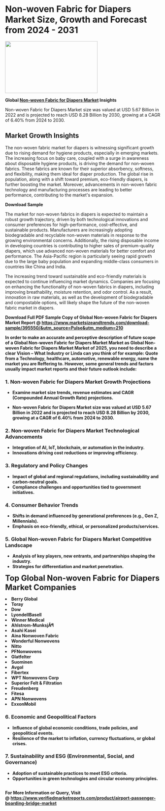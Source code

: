<H1>Non-woven Fabric for Diapers Market Size, Growth and Forecast from 2024 - 2031</H1><img class="aligncenter size-medium wp-image-584254" src="https://thirdeyenews.in/wp-content/uploads/2024/09/Global-Market-Research-300x168.jpeg" alt="" width="300" height="168" /><p><strong>Global&nbsp;<a href="https://www.marketsizeandtrends.com/download-sample/395550/&amp;utm_source=Pulse&amp;utm_medium=210">Non-woven Fabric for Diapers Market</a> Insights</strong></p><p>Non-woven Fabric for Diapers Market size was valued at USD 5.67 Billion in 2022 and is projected to reach USD 8.28 Billion by 2030, growing at a CAGR of 6.40% from 2024 to 2030.</p><p><h2>Market Growth Insights</h2> <p>The non-woven fabric market for diapers is witnessing significant growth due to rising demand for hygiene products, especially in emerging markets. The increasing focus on baby care, coupled with a surge in awareness about disposable hygiene products, is driving the demand for non-woven fabrics. These fabrics are known for their superior absorbency, softness, and flexibility, making them ideal for diaper production. The global rise in population, along with a shift toward premium, eco-friendly diapers, is further boosting the market. Moreover, advancements in non-woven fabric technology and manufacturing processes are leading to better performance, contributing to the market's expansion.</p> <p><strong>Download Sample</strong></p> <p>The market for non-woven fabrics in diapers is expected to maintain a robust growth trajectory, driven by both technological innovations and consumer preferences for high-performance, cost-effective, and sustainable products. Manufacturers are increasingly adopting biodegradable and recyclable non-woven materials in response to the growing environmental concerns. Additionally, the rising disposable income in developing countries is contributing to higher sales of premium-quality diapers, which use advanced non-woven materials for better comfort and performance. The Asia-Pacific region is particularly seeing rapid growth due to the large baby population and expanding middle-class consumers in countries like China and India.</p> <p>The increasing trend toward sustainable and eco-friendly materials is expected to continue influencing market dynamics. Companies are focusing on enhancing the functionality of non-woven fabrics in diapers, including improving breathability, moisture retention, and odor control. As a result, innovation in raw materials, as well as the development of biodegradable and compostable options, will likely shape the future of the non-woven fabric market in diapers.</p> <p><strong></p><p><span class=""><strong>Download Full PDF Sample Copy of Global Non-woven Fabric for Diapers Market Report</strong> @ <a href="https://www.marketsizeandtrends.com/download-sample/395550/&amp;utm_source=Pulse&amp;utm_medium=210" target="_blank">https://www.marketsizeandtrends.com/download-sample/395550/&amp;utm_source=Pulse&amp;utm_medium=210</a></span></p><p>In order to make an accurate and perceptive description of future scope of a Global&nbsp;Non-woven Fabric for Diapers Market Market as Global&nbsp;Non-woven Fabric for Diapers Market Market of 2025, you need to describe a clear Vision &ndash; What Industry or Linda can you think of for example: Quote from a Technology, healthcare, automotive, renewable energy, name the market you are Reffering to. However, some general trends and factors usually impact market reports and their future outlook include:</p><h3>1.&nbsp;<strong>Non-woven Fabric for Diapers Market Growth Projections</strong></h3><ul><li>Examine market size trends, revenue estimates and CAGR (Compounded Annual Growth Rate) projections.</li><li><p>Non-woven Fabric for Diapers Market size was valued at USD 5.67 Billion in 2022 and is projected to reach USD 8.28 Billion by 2030, growing at a CAGR of 6.40% from 2024 to 2030.</p></li></ul><h3>2.&nbsp;<strong>Non-woven Fabric for Diapers Market Technological Advancements</strong></h3><ul><li>Integration of AI, IoT, blockchain, or automation in the industry.</li><li>Innovations driving cost reductions or improving efficiency.</li></ul><h3>3.&nbsp;<strong>Regulatory and Policy Changes</strong></h3><ul><li>Impact of global and regional regulations, including sustainability and carbon-neutral goals.</li><li>Compliance challenges and opportunities tied to government initiatives.</li></ul><h3>4.&nbsp;<strong>Consumer Behavior Trends</strong></h3><ul><li>Shifts in demand influenced by generational preferences (e.g., Gen Z, Millennials).</li><li>Emphasis on eco-friendly, ethical, or personalized products/services.</li></ul><h3>5.&nbsp;<strong>Global Non-woven Fabric for Diapers Market Competitive Landscape</strong></h3><ul><li>Analysis of key players, new entrants, and partnerships shaping the industry.</li><li>Strategies for differentiation and market penetration.</li></ul><p data-pm-slice="1 1 []"><span style="color: inherit; font-family: inherit; font-size: 25px;">Top Global Non-woven Fabric for Diapers Market Companies</span></p><div class="" data-test-id=""><p><li>Berry Global</li><li> Toray</li><li> Dow</li><li> LyondellBasell</li><li> Winner Medical</li><li> Ahlstrom-MunksjÃ¶</li><li> Asahi Kasei</li><li> Aina Nonwoven Fabric</li><li> Wonderful Nonwovens</li><li> Nitto</li><li> PFNonwovens</li><li> Glatfelter</li><li> Suominen</li><li> Avgol</li><li> Fibertex</li><li> WPT Nonwovens Corp</li><li> Superior Felt & Filtration</li><li> Freudenberg</li><li> Fitesa</li><li> APN Nonwovens</li><li> ExxonMobil</li></p></div><h3>6.&nbsp;<strong>Economic and Geopolitical Factors</strong></h3><ul><li>Influence of global economic conditions, trade policies, and geopolitical events.</li><li>Resilience of the market to inflation, currency fluctuations, or global crises.</li></ul><h3>7.&nbsp;<strong>Sustainability and ESG (Environmental, Social, and Governance)</strong></h3><ul><li>Adoption of sustainable practices to meet ESG criteria.</li><li>Opportunities in green technologies and circular economy principles.</li></ul><h2><strong style="font-size: 14px;">For More Information or Query, Visit @&nbsp;</strong><a style="background-color: #ffffff; font-size: 14px;" href="https://www.marketsizeandtrends.com/report/non-woven-fabric-for-diapers-market/" target="_blank">https://www.verifiedmarketreports.com/product/airport-passenger-boarding-bridge-market</a></h2>
